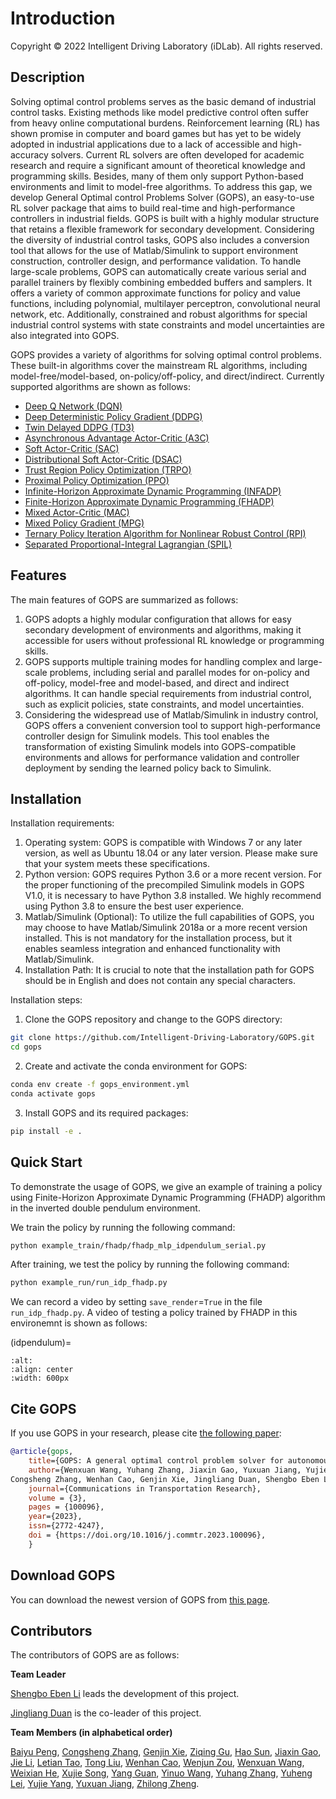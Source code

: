 # Introduction
Copyright © 2022 Intelligent Driving Laboratory (iDLab). All rights reserved.

## Description
Solving optimal control problems serves as the basic demand of industrial control tasks. Existing methods like model predictive control often suffer from heavy online computational burdens. Reinforcement learning (RL) has shown promise in computer and board games but has yet to be widely adopted in industrial applications due to a lack of accessible and high-accuracy solvers. Current RL solvers are often developed for academic research and require a significant amount of theoretical knowledge and programming skills. Besides, many of them only support Python-based environments and limit to model-free algorithms. To address this gap, we develop General Optimal control Problems Solver (GOPS), an easy-to-use RL solver package that aims to build real-time and high-performance controllers in industrial fields. GOPS is built with a highly modular structure that retains a flexible framework for secondary development. Considering the diversity of industrial control tasks, GOPS also includes a conversion tool that allows for the use of Matlab/Simulink to support environment construction, controller design, and performance validation. To handle large-scale problems, GOPS can automatically create various serial and parallel trainers by flexibly combining embedded buffers and samplers. It offers a variety of common approximate functions for policy and value functions, including polynomial, multilayer perceptron, convolutional neural network, etc. Additionally, constrained and robust algorithms for special industrial control systems with state constraints and model uncertainties are also integrated into GOPS.

GOPS provides a variety of algorithms for solving optimal control problems. These built-in algorithms cover the mainstream RL algorithms, including model-free/model-based, on-policy/off-policy, and direct/indirect. Currently supported algorithms are shown as follows:
- [Deep Q Network (DQN)](https://arxiv.org/abs/1312.5602)
- [Deep Deterministic Policy Gradient (DDPG)](https://arxiv.org/abs/1509.02971)
- [Twin Delayed DDPG (TD3)](https://arxiv.org/abs/1802.09477)
- [Asynchronous Advantage Actor-Critic (A3C)](https://arxiv.org/abs/1602.01783)
- [Soft Actor-Critic (SAC)](https://arxiv.org/abs/1801.01290)
- [Distributional Soft Actor-Critic (DSAC)](https://arxiv.org/abs/2001.02811)
- [Trust Region Policy Optimization (TRPO)](https://arxiv.org/abs/1502.05477)
- [Proximal Policy Optimization (PPO)](https://arxiv.org/abs/1707.06347)
- [Infinite-Horizon Approximate Dynamic Programming (INFADP)](https://link.springer.com/book/10.1007/978-981-19-7784-8)
- [Finite-Horizon Approximate Dynamic Programming (FHADP)](https://link.springer.com/book/10.1007/978-981-19-7784-8)
- [Mixed Actor-Critic (MAC)](https://ieeexplore.ieee.org/document/9268413)
- [Mixed Policy Gradient (MPG)](https://arxiv.org/abs/2102.11513)
- [Ternary Policy Iteration Algorithm for Nonlinear Robust Control (RPI)](https://arxiv.org/abs/2007.06810)
- [Separated Proportional-Integral Lagrangian (SPIL)](https://arxiv.org/abs/2102.08539)

## Features
The main features of GOPS are summarized as follows:
1. GOPS adopts a highly modular configuration that allows for easy secondary development of environments and algorithms, making it accessible for users without professional RL knowledge or programming skills.
2. GOPS supports multiple training modes for handling complex and large-scale problems, including serial and parallel modes for on-policy and off-policy, model-free and model-based, and direct and indirect algorithms. It can handle special requirements from industrial control, such as explicit policies, state constraints, and model uncertainties.
3. Considering the widespread use of Matlab/Simulink in industry control, GOPS offers a convenient conversion tool to support high-performance controller design for Simulink models. This tool enables the transformation of existing Simulink models into GOPS-compatible environments and allows for performance validation and controller deployment by sending the learned policy back to Simulink.

## Installation
Installation requirements:
1. Operating system: GOPS is compatible with Windows 7 or any later version, as well as Ubuntu 18.04 or any later version. Please make sure that your system meets these specifications.
2. Python version: GOPS requires Python 3.6 or a more recent version. For the proper functioning of the precompiled Simulink models in GOPS V1.0, it is necessary to have Python 3.8 installed. We highly recommend using Python 3.8 to ensure the best user experience.
3. Matlab/Simulink (Optional): To utilize the full capabilities of GOPS, you may choose to have Matlab/Simulink 2018a or a more recent version installed. This is not mandatory for the installation process, but it enables seamless integration and enhanced functionality with Matlab/Simulink.
4. Installation Path: It is crucial to note that the installation path for GOPS should be in English and does not contain any special characters.

Installation steps:
1. Clone the GOPS repository and change to the GOPS directory:
```bash
git clone https://github.com/Intelligent-Driving-Laboratory/GOPS.git
cd gops
```
2. Create and activate the conda environment for GOPS:
```bash
conda env create -f gops_environment.yml
conda activate gops
```
3. Install GOPS and its required packages:
```bash
pip install -e .
```

## Quick Start
To demonstrate the usage of GOPS, we give an example of training a policy using Finite-Horizon Approximate Dynamic Programming (FHADP) algorithm in the inverted double pendulum environment. 

We train the policy by running the following command:
```bash
python example_train/fhadp/fhadp_mlp_idpendulum_serial.py
```

After training, we test the policy by running the following command:
```bash
python example_run/run_idp_fhadp.py
```

We can record a video by setting `save_render`=`True` in the file `run_idp_fhadp.py`. A video of testing a policy trained by FHADP in this environemnt is shown as follows:

(idpendulum)=
```{figure} ./figures&videos/idp.mp4
:alt:
:align: center
:width: 600px
```
## Cite GOPS
If you use GOPS in your research, please cite [the following paper](https://doi.org/10.1016/j.commtr.2023.100096):

```bibtex
@article{gops,
    title={GOPS: A general optimal control problem solver for autonomous driving and industrial control applications},
    author={Wenxuan Wang, Yuhang Zhang, Jiaxin Gao, Yuxuan Jiang, Yujie Yang, Zhilong Zheng, Wenjun Zou, Jie Li,
Congsheng Zhang, Wenhan Cao, Genjin Xie, Jingliang Duan, Shengbo Eben Li}
    journal={Communications in Transportation Research},
    volume = {3},
    pages = {100096},
    year={2023},
    issn={2772-4247},
    doi = {https://doi.org/10.1016/j.commtr.2023.100096},
    }
```

## Download GOPS
You can download the newest version of GOPS from [this page](https://github.com/Intelligent-Driving-Laboratory/GOPS/releases).

## Contributors
The contributors of GOPS are as follows:

**Team Leader**

[Shengbo Eben Li](https://www.researchgate.net/profile/Shengbo-Li-2) leads the development of this project.

[Jingliang Duan](https://www.researchgate.net/profile/Jingliang-Duan) is the co-leader of this project.

**Team Members (in alphabetical order)**

[Baiyu Peng](https://baiyu6666.github.io),
[Congsheng Zhang](https://www.researchgate.net/profile/Congsheng-Zhang),
[Genjin Xie](https://www.researchgate.net/profile/Xie-Genjin-2),
[Ziqing Gu](https://scholar.google.com/citations?user=B8Ys1-0AAAAJ),
[Hao Sun](https://gitee.com/roshandaddy),
[Jiaxin Gao](https://www.researchgate.net/profile/Jiaxin_Gao5),
[Jie Li](https://www.researchgate.net/profile/Jie-Li-216),
[Letian Tao](https://github.com/tlt18),
[Tong Liu](https://www.researchgate.net/profile/Tong-Liu-94),
[Wenhan Cao](https:wenhancao.github.io),
[Wenjun Zou](https://www.researchgate.net/profile/Wenjun-Zou-6),
[Wenxuan Wang](https://www.researchgate.net/profile/Wenxuan_Wang10),
[Weixian He](https://github.com/HWXian),
[Xujie Song](https://www.linkedin.com/in/xujie-song/),
[Yang Guan](https://www.researchgate.net/profile/Yang-Guan-2),
[Yinuo Wang](https://github.com/happy-yan),
[Yuhang Zhang](https://www.researchgate.net/profile/Yuhang-Zhang-27),
[Yuheng Lei](https://sites.google.com/view/yuhenglei),
[Yujie Yang](https://yangyujie-jack.github.io/),
[Yuxuan Jiang](https://github.com/jjyyxx),
[Zhilong Zheng](https://www.researchgate.net/profile/Zhilong-Zheng-4).

